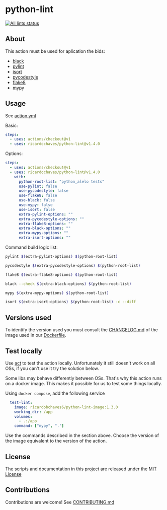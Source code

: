 # python-lint

<p align="left">
  <a href="https://github.com/ricardochaves/python-lint"><img alt="All lints status" src="https://github.com/ricardochaves/python-lint/workflows/all-lints/badge.svg"></a></p>

## About

This action must be used for aplication the bids:

- [black](https://github.com/psf/black)
- [pylint](https://www.pylint.org/)
- [isort](https://github.com/timothycrosley/isort)
- [pycodestyle](https://pycodestyle.readthedocs.io)
- [flake8](http://flake8.pycqa.org)
- [mypy](http://mypy-lang.org/)

## Usage

See [action.yml](action.yml)

Basic:

```yml
steps:
  - uses: actions/checkout@v1
  - uses: ricardochaves/python-lint@v1.4.0
```

Options:

```yml
steps:
  - uses: actions/checkout@v1
  - uses: ricardochaves/python-lint@v1.4.0
    with:
      python-root-list: "python_alelo tests"
      use-pylint: false
      use-pycodestyle: false
      use-flake8: false
      use-black: false
      use-mypy: false
      use-isort: false
      extra-pylint-options: ""
      extra-pycodestyle-options: ""
      extra-flake8-options: ""
      extra-black-options: ""
      extra-mypy-options: ""
      extra-isort-options: ""
```

Command build logic list:

```bash
pylint $(extra-pylint-options) $(python-root-list)

pycodestyle $(extra-pycodestyle-options) $(python-root-list)

flake8 $(extra-flake8-options) $(python-root-list)

black --check $(extra-black-options) $(python-root-list)

mypy $(extra-mypy-options) $(python-root-list)

isort $(extra-isort-options) $(python-root-list) -c --diff
```

## Versions used

To identify the version used you must consult the [CHANGELOG.md](https://github.com/ricardochaves/python-lint-image/blob/master/CHANGELOG.md) of the image used in our [Dockerfile](https://github.com/ricardochaves/python-lint-image/blob/master/Dockerfile).

## Test locally

Use [act](https://github.com/nektos/act) to test the action locally.
Unfortunately it still doesn't work on all OSs, if you can't use it try the solution below.

Some libs may behave differently between OSs.
That's why this action runs on a docker image. This makes it possible for us to test some things locally.

Using `docker compose`, add the following service

```yml
  test-lint:
    image: ricardobchaves6/python-lint-image:1.3.0
    working_dir: /app
    volumes:
      - .:/app
    command: ["mypy", "."]
```

Use the commands described in the section above. Choose the version of the image equivalent to the version of the action.

## License

The scripts and documentation in this project are released under the [MIT License](LICENSE)

## Contributions

Contributions are welcome! See [CONTRIBUTING.md](CONTRIBUTING.md)

